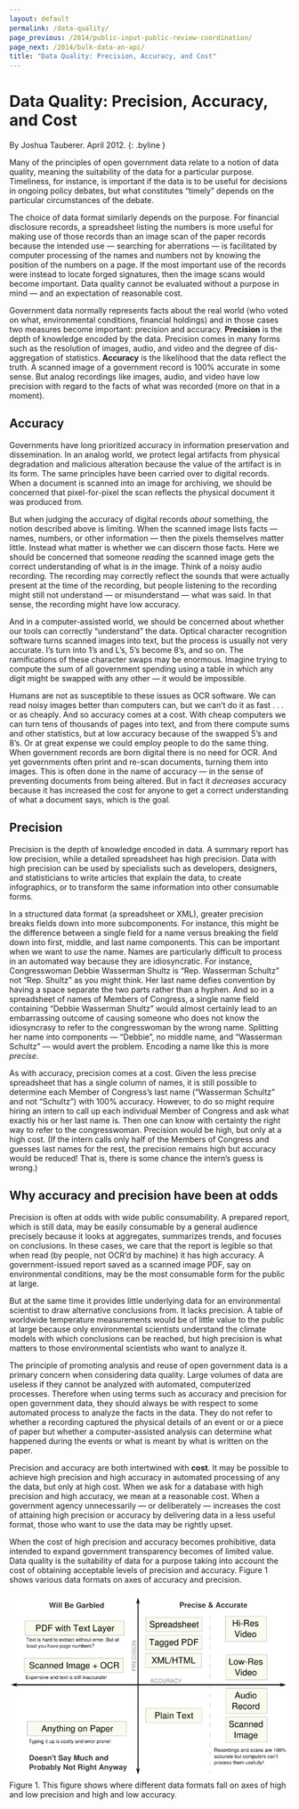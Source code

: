 ```yaml
--- 
layout: default
permalink: /data-quality/
page_previous: /2014/public-input-public-review-coordination/
page_next: /2014/bulk-data-an-api/
title: "Data Quality: Precision, Accuracy, and Cost"
---
```

Data Quality: Precision, Accuracy, and Cost
===========================================

By Joshua Tauberer. April 2012.
{: .byline }


Many of the principles of open government data relate to a notion of <span>data quality</span>, meaning the suitability of the data for a particular purpose. Timeliness, for instance, is important if the data is to be useful for decisions in ongoing policy debates, but what constitutes “<span>timely</span>” depends on the particular circumstances of the debate.

The choice of data format similarly depends on the purpose. For financial disclosure records, a spreadsheet listing the numbers is more useful for making use of those records than an image scan of the paper records because the intended use — searching for aberrations — is facilitated by computer processing of the names and numbers not by knowing the position of the numbers on a page. If the most important use of the records were instead to locate forged signatures, then the image scans would become important. Data quality cannot be evaluated without a purpose in mind — and an expectation of reasonable cost.

Government data normally represents facts about the real world (who voted on what, environmental conditions, financial holdings) and in those cases two measures become important: <span>precision</span> and <span>accuracy</span>. **Precision** is the depth of knowledge encoded by the data. Precision comes in many forms such as the resolution of images, audio, and video and the degree of dis-aggregation of statistics. **Accuracy** is the likelihood that the data reflect the truth. A scanned image of a government record is 100% accurate in some sense. But analog recordings like images, audio, and video have low precision with regard to the facts of what was recorded (more on that in a moment).

Accuracy
--------

Governments have long prioritized accuracy in information preservation and dissemination. In an analog world, we protect legal artifacts from physical degradation and malicious alteration because the value of the artifact is in its form. The same principles have been carried over to digital records. When a document is scanned into an image for archiving, we should be concerned that pixel-for-pixel the scan reflects the physical document it was produced from.

But when judging the accuracy of digital records *about* something, the notion described above is limiting. When the scanned image lists facts — names, numbers, or other information — then the pixels themselves matter little. Instead what matter is whether we can discern those facts. Here we should be concerned that someone *reading* the scanned image gets the correct understanding of what is *in* the image. Think of a noisy audio recording. The recording may correctly reflect the sounds that were actually present at the time of the recording, but people listening to the recording might still not understand — or misunderstand — what was said. In that sense, the recording might have low accuracy.

And in a computer-assisted world, we should be concerned about whether our tools can correctly “understand” the data. Optical character recognition software turns scanned images into text, but the process is usually not very accurate. I’s turn into 1’s and L’s, 5’s become 8’s, and so on. The ramifications of these character swaps may be enormous. Imagine trying to compute the sum of all government spending using a table in which any digit might be swapped with any other — it would be impossible.

Humans are not as susceptible to these issues as OCR software. We can read noisy images better than computers can, but we can’t do it as fast . . . or as cheaply. And so accuracy comes at a cost. With cheap computers we can turn tens of thousands of pages into text, and from there compute sums and other statistics, but at low accuracy because of the swapped 5’s and 8’s. Or at great expense we could employ people to do the same thing. When government records are born digital there is no need for OCR. And yet governments often print and re-scan documents, turning them into images. This is often done in the name of accuracy — in the sense of preventing documents from being altered. But in fact it *decreases* accuracy because it has increased the cost for anyone to get a correct understanding of what a document says, which is the goal.

Precision
---------

Precision is the depth of knowledge encoded in data. A summary report has low precision, while a detailed spreadsheet has high precision. Data with high precision can be used by specialists such as developers, designers, and statisticians to write articles that explain the data, to create infographics, or to transform the same information into other consumable forms.

In a structured data format (a spreadsheet or XML), greater precision breaks fields down into more subcomponents. For instance, this might be the difference between a single field for a name versus breaking the field down into first, middle, and last name components. This can be important when we want to *use* the name. Names are particularly difficult to process in an automated way because they are idiosyncratic. For instance, Congresswoman Debbie Wasserman Shultz is “Rep. Wasserman Schultz” not “Rep. Shultz” as you might think. Her last name defies convention by having a space separate the two parts rather than a hyphen. And so in a spreadsheet of names of Members of Congress, a single name field containing “Debbie Wasserman Shultz” would almost certainly lead to an embarrassing outcome of causing someone who does not know the idiosyncrasy to refer to the congresswoman by the wrong name. Splitting her name into components — “Debbie”, no middle name, and “Wasserman Schultz” — would avert the problem. Encoding a name like this is more *precise*.

As with accuracy, precision comes at a cost. Given the less precise spreadsheet that has a single column of names, it is still possible to determine each Member of Congress’s last name (“Wasserman Schultz” and not “Schultz”) with 100% accuracy. However, to do so might require hiring an intern to call up each individual Member of Congress and ask what exactly his or her last name is. Then one can know with certainty the right way to refer to the congresswoman. Precision would be high, but only at a high cost. (If the intern calls only half of the Members of Congress and guesses last names for the rest, the precision remains high but accuracy would be reduced! That is, there is some chance the intern’s guess is wrong.)

Why accuracy and precision have been at odds
--------------------------------------------

Precision is often at odds with wide public consumability. A prepared report, which is still data, may be easily consumable by a general audience precisely because it looks at aggregates, summarizes trends, and focuses on conclusions. In these cases, we care that the report is legible so that when read (by people, not OCR’d by machine) it has high accuracy. A government-issued report saved as a scanned image PDF, say on environmental conditions, may be the most consumable form for the public at large.

But at the same time it provides little underlying data for an environmental scientist to draw alternative conclusions from. It lacks precision. A table of worldwide temperature measurements would be of little value to the public at large because only environmental scientists understand the climate models with which conclusions can be reached, but high precision is what matters to those environmental scientists who want to analyze it.

The principle of promoting analysis and reuse of open government data is a primary concern when considering data quality. Large volumes of data are useless if they cannot be analyzed with automated, computerized processes. Therefore when using terms such as accuracy and precision for open government data, they should always be with respect to some automated process to analyze the facts in the data. They do not refer to whether a recording captured the physical details of an event or or a piece of paper but whether a computer-assisted analysis can determine what happened during the events or what is meant by what is written on the paper.

Precision and accuracy are both intertwined with **<span>cost</span>**. It may be possible to achieve high precision and high accuracy in automated processing of any the data, but only at high cost. When we ask for a database with high precision and high accuracy, we mean at a reasonable cost. When a government agency unnecessarily — or deliberately — increases the cost of attaining high precision or accuracy by delivering data in a less useful format, those who want to use the data may be rightly upset.

When the cost of high precision and accuracy becomes prohibitive, data intended to expand government transparency becomes of limited value. Data quality is the suitability of data for a purpose taking into account the cost of obtaining acceptable levels of precision and accuracy. Figure 1 shows various data formats on axes of accuracy and precision.

![image](/figures/dataquality.png) <span>Figure 1. This figure shows where different data formats fall on axes of high and low precision and high and low accuracy.</span>


